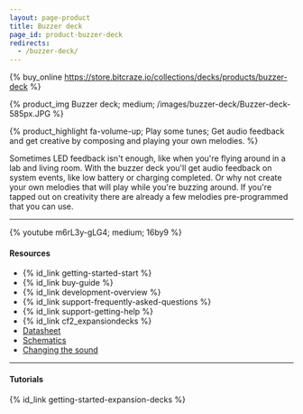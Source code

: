 ```yaml
---
layout: page-product
title: Buzzer deck
page_id: product-buzzer-deck
redirects:
  - /buzzer-deck/
---
```


{% buy_online https://store.bitcraze.io/collections/decks/products/buzzer-deck %}

{% product_img Buzzer deck; medium;
/images/buzzer-deck/Buzzer-deck-585px.JPG
%}

{% product_highlight
fa-volume-up;
Play some tunes;
Get audio feedback and get creative by composing and playing your own melodies.
%}

Sometimes LED feedback isn't enough, like when you're flying around in a lab and living room. With the
buzzer deck you'll get audio feedback on system events, like low battery or
charging completed.
Or why not create your own melodies that will play while you're buzzing around. If you're tapped out on creativity there are already a few
melodies pre-programmed that you can use.

---

{% youtube m6rL3y-gLG4; medium; 16by9 %}

#### Resources

- {% id_link getting-started-start %}
- {% id_link buy-guide %}
- {% id_link development-overview %}
- {% id_link support-frequently-asked-questions %}
- {% id_link support-getting-help %}
- {% id_link cf2_expansiondecks %}
- [Datasheet](/documentation/hardware/buzzer_deck/buzzer_deck-datasheet.pdf)
- [Schematics](/documentation/hardware/buzzer_deck/buzzer-revc.pdf)
- [Changing the sound](/documentation/repository/crazyflie-firmware/master/userguides/decks/buzzer-deck/)

---

#### Tutorials

{% id_link getting-started-expansion-decks %}
